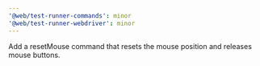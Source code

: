 ```yaml
---
'@web/test-runner-commands': minor
'@web/test-runner-webdriver': minor
---
```


Add a resetMouse command that resets the mouse position and releases mouse buttons.

